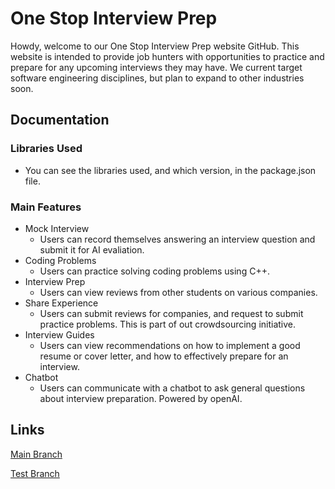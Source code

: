 # One Stop Interview Prep
Howdy, welcome to our One Stop Interview Prep website GitHub. This website is intended to provide job hunters with opportunities to practice and prepare for any upcoming interviews they may have. We current target software engineering disciplines, but plan to expand to other industries soon.

## Documentation

### Libraries Used
- You can see the libraries used, and which version, in the package.json file.

### Main Features
- Mock Interview
  - Users can record themselves answering an interview question and submit it for AI evaliation.
- Coding Problems
  - Users can practice solving coding problems using C++.
- Interview Prep
  - Users can view reviews from other students on various companies.
- Share Experience
  - Users can submit reviews for companies, and request to submit practice problems. This is part of out crowdsourcing initiative.
- Interview Guides
  - Users can view recommendations on how to implement a good resume or cover letter, and how to effectively prepare for an interview.
- Chatbot
  - Users can communicate with a chatbot to ask general questions about interview preparation. Powered by openAI.


## Links
[Main Branch](https://main.d18nfltgi3s46l.amplifyapp.com/)

[Test Branch](https://test.d18nfltgi3s46l.amplifyapp.com/)
